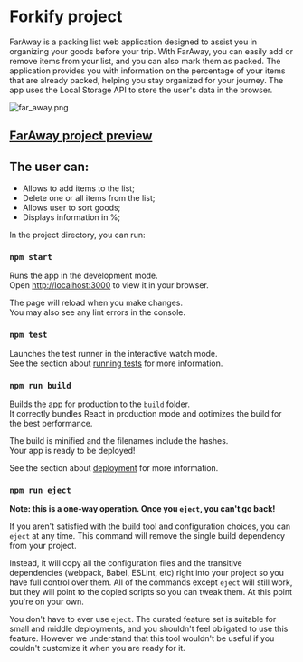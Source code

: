 # Forkify project

<p>FarAway is a packing list web application designed to assist you in organizing your goods before your trip. With FarAway, you can easily add or remove items from your list, and you can also mark them as packed. The application provides you with information on the percentage of your items that are already packed, helping you stay organized for your journey. The app uses the Local Storage API to store the user's data in the browser. </p>

<img src="/src/img/forkify.png" alt="far_away.png" >

## [FarAway project preview](https://far-away-project.netlify.app/)

## The user can:

- Allows to add items to the list;
- Delete one or all items from the list;
- Allows user to sort goods;
- Displays information in %;

In the project directory, you can run:

### `npm start`

Runs the app in the development mode.\
Open [http://localhost:3000](http://localhost:3000) to view it in your browser.

The page will reload when you make changes.\
You may also see any lint errors in the console.

### `npm test`

Launches the test runner in the interactive watch mode.\
See the section about [running tests](https://facebook.github.io/create-react-app/docs/running-tests) for more information.

### `npm run build`

Builds the app for production to the `build` folder.\
It correctly bundles React in production mode and optimizes the build for the best performance.

The build is minified and the filenames include the hashes.\
Your app is ready to be deployed!

See the section about [deployment](https://facebook.github.io/create-react-app/docs/deployment) for more information.

### `npm run eject`

**Note: this is a one-way operation. Once you `eject`, you can't go back!**

If you aren't satisfied with the build tool and configuration choices, you can `eject` at any time. This command will remove the single build dependency from your project.

Instead, it will copy all the configuration files and the transitive dependencies (webpack, Babel, ESLint, etc) right into your project so you have full control over them. All of the commands except `eject` will still work, but they will point to the copied scripts so you can tweak them. At this point you're on your own.

You don't have to ever use `eject`. The curated feature set is suitable for small and middle deployments, and you shouldn't feel obligated to use this feature. However we understand that this tool wouldn't be useful if you couldn't customize it when you are ready for it.
